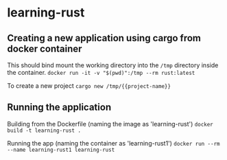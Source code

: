 # learning-rust

## Creating a new application using cargo from docker container

This should bind mount the working directory into the `/tmp` directory inside the container.
`docker run -it -v "$(pwd)":/tmp --rm rust:latest`

To create a new project
`cargo new /tmp/{{project-name}}`

## Running the application

Building from the Dockerfile (naming the image as 'learning-rust')
`docker build -t learning-rust .`

Running the app (naming the container as 'learning-rust1')
`docker run --rm --name learning-rust1 learning-rust`
